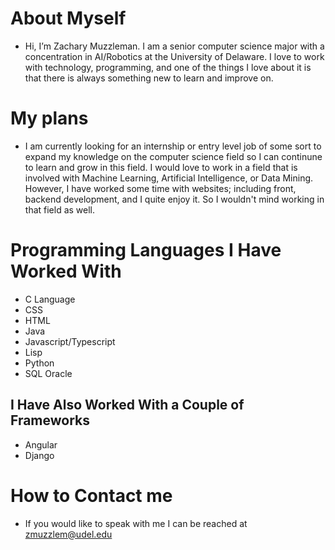  # About Myself
 
  * Hi, I’m Zachary Muzzleman. I am a senior computer science major with a concentration in AI/Robotics at the University of Delaware. I love to work with technology, programming, and one of the things I love about it is that there is always something new to learn and improve on.
 
 # My plans
 
  * I am currently looking for an internship or entry level job of some sort to expand my knowledge on the computer science field so I can continune to learn and grow in this field. I would love to work in a field that is involved with Machine Learning, Artificial Intelligence, or Data Mining. However, I have worked some time with websites; including front, backend development, and I quite enjoy it. So I wouldn't mind working in that field as well.
 
 # Programming Languages I Have Worked With
  * C Language
  * CSS
  * HTML
  * Java
  * Javascript/Typescript
  * Lisp
  * Python
  * SQL Oracle
 
 ## I Have Also Worked With a Couple of Frameworks
  * Angular
  * Django
    
  # How to Contact me
  
  * If you would like to speak with me I can be reached at zmuzzlem@udel.edu

